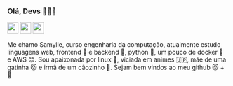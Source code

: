 ### Olá, Devs 🌈👋🏻

<p><a href="https://twitter.com/samyevel"><img src="https://img.shields.io/badge/Twitter-1DA1F2?style=for-the-badge&logo=twitter&logoColor=white" height=25></a> <a href="https://www.linkedin.com/in/samylle-sales-4407a9160/"><img src="https://img.shields.io/badge/LinkedIn-0077B5?style=for-the-badge&logo=linkedin&logoColor=white" height=25></a>  <a href="https://www.samyev.me/"><img src="http://ForTheBadge.com/images/badges/built-by-developers.svg" height=25></a></p>

Me chamo Samylle, curso engenharia da computação, atualmente estudo linguagens web, frontend 🦄 e backend 🐴, python 🐍, um pouco de docker 🐳 e AWS 😊. Sou apaixonada por linux 🐧, viciada em animes 🇯🇵, mãe de uma gatinha 🐱 e irmã de um cãozinho 🐶. Sejam bem vindos ao meu github 🐱 + 🐙
